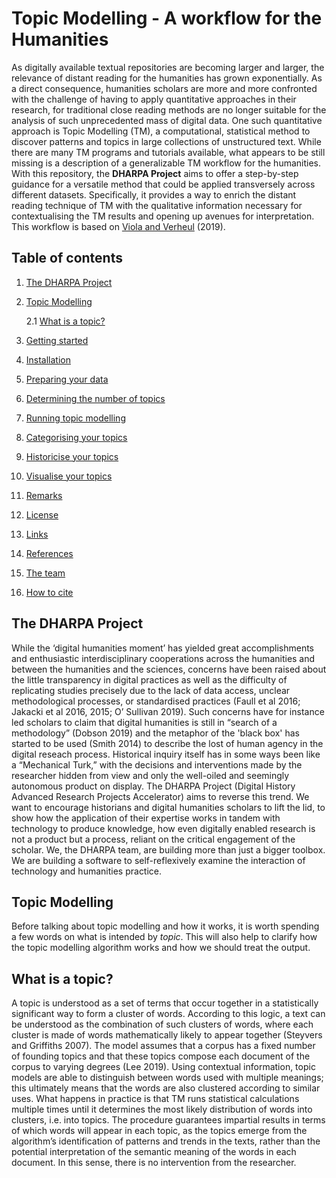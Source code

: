 # Topic Modelling - A workflow for the Humanities

As digitally available textual repositories are becoming larger and larger, the relevance of distant reading for the humanities has grown exponentially. As a direct consequence, humanities scholars are more and more confronted with the challenge of having to apply quantitative approaches in their research, for traditional close reading methods are no longer suitable for the analysis of such unprecedented mass of digital data. One such quantitative approach is Topic Modelling (TM), a computational, statistical method to discover patterns and topics in large collections of unstructured text. While there are many TM programs and tutorials available, what appears to be still missing is a description of a generalizable TM workflow for the humanities. With this repository, the **DHARPA Project** aims to offer a step-by-step guidance for a versatile method that could be applied transversely across different datasets. Specifically, it provides a way to enrich the distant reading technique of TM with the qualitative information necessary for contextualising the TM results and opening up avenues for interpretation. This workflow is based on [Viola and Verheul](https://academic.oup.com/dsh/advance-article/doi/10.1093/llc/fqz068/5601610) (2019).

## Table of contents

1. [The DHARPA Project](#the-dharpa-project)
2. [Topic Modelling](#topic-modelling)

   2.1 [What is a topic?](#what-is-a-topic)
  
3. [Getting started](#getting-started)
4. [Installation](#installation)
5. [Preparing your data](#preparing-your-data)
6. [Determining the number of topics](#determining-the-number-of-topics)
7. [Running topic modelling](#running-topic-modelling)
8. [Categorising your topics](#categorising-your-topics)
9. [Historicise your topics](#historicise-your-topics)
10. [Visualise your topics](#visualise-your-topics)
11. [Remarks](#remarks)
12. [License](#license)
13. [Links](#links)
14. [References](#references)
15. [The team](#the-team)
16. [How to cite](#how-to-cite)

## The DHARPA Project
While the ‘digital humanities moment’ has yielded great accomplishments and enthusiastic interdisciplinary cooperations across the humanities and between the humanities and the sciences, concerns have been raised about the little transparency in digital practices as well as the difficulty of replicating studies precisely due to the lack of data access, unclear methodological processes, or standardised practices (Faull et al 2016; Jakacki et al 2016, 2015; O’ Sullivan 2019). Such concerns have for instance led scholars to claim that digital humanities is still in “search of a methodology” (Dobson 2019) and the metaphor of the 'black box' has started to be used (Smith 2014) to describe the lost of human agency in the digital reseach process. Historical inquiry itself has in some ways been like a “Mechanical Turk,” with the decisions and interventions made by the researcher hidden from view and only the well-oiled and seemingly autonomous product on display. The DHARPA Project (Digital History Advanced Research Projects Accelerator) aims to reverse this trend. We want to encourage historians and digital humanities scholars to lift the lid, to show how the application of their expertise works in tandem with technology to produce knowledge, how even digitally enabled research is not a product but a process, reliant on the critical engagement of the scholar. We, the DHARPA team, are building more than just a bigger toolbox. We are building a software to self-reflexively examine the interaction of technology and humanities practice.   

## Topic Modelling
Before talking about topic modelling and how it works, it is worth spending a few words on what is intended by *topic*. This will also help to clarify how the topic modelling algorithm works and how we should treat the output.

## What is a topic?
A topic is understood as a set of terms that occur together in a statistically significant way to form a cluster of words. According to this logic, a text can be understood as the combination of such clusters of words, where each cluster is made of words mathematically likely to appear together (Steyvers and Griffiths 2007). The model assumes that a corpus has a fixed number of founding topics and that these topics compose each document of the corpus to varying degrees (Lee 2019). Using contextual information, topic models are able to distinguish between words used with multiple meanings; this ultimately means that the words are also clustered according to similar uses. What happens in practice is that TM runs statistical calculations multiple times until it determines the most likely distribution of words into clusters, i.e. into topics. The procedure guarantees impartial results in terms of which words will appear in each topic, as the topics emerge from the algorithm’s identification of patterns and trends in the texts, rather than the potential interpretation of the semantic meaning of the words in each document. In this sense, there is no intervention from the researcher.

